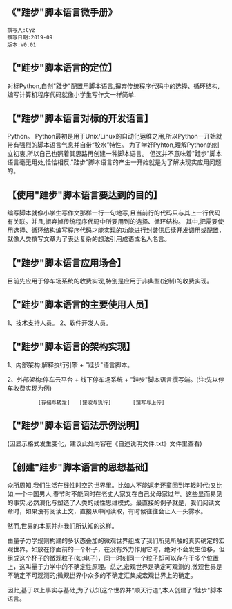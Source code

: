   《"跬步"脚本语言微手册》 
   ----
    撰写人:Cyz
    撰写日期:2019-09
    版本:V0.01

【"跬步"脚本语言的定位】
----
对标Python,自创"跬步"配置用脚本语言,摒弃传统程序代码中的选择、循环结构,编写计算机程序代码就像小学生写作文一样简单.

【"跬步"脚本语言对标的开发语言】
----
Python。
Python最初是用于Unix/Linux的自动化运维之用,所以Python一开始就带有强烈的脚本语言气息并自带“胶水”特性。
为了学好Pyhton,理解Python的创立初衷,所以自己也照着其思路再创建一种脚本语言。
但这并不意味着"跬步"脚本语言毫无用处,恰恰相反,"跬步"脚本语言的产生一开始就是为了解决现实应用问题的。

【使用"跬步"脚本语言要达到的目的】
----
编写脚本就像小学生写作文那样一行一句地写,且当前行的代码只与其上一行代码有关联。并且,摒弃掉传统程序代码中所要用到的选择、循环结构。
其中,把需要使用选择、循环结构编写程序代码才能实现的功能进行封装供后续开发调用或配置，就像人类撰写文章为了表达复杂的想法引用成语或名人名言。

【"跬步"脚本语言应用场合】
----
目前先应用于停车场系统的收费实现,特别是应用于非典型(定制)的收费实现。

【"跬步"脚本语言的主要使用人员】
----
1、技术支持人员。
2、软件开发人员。

【"跬步"脚本语言的架构实现】
----
1、内部架构:解释执行引擎 + "跬步"语言脚本。

2、外部架构:停车云平台 + 线下停车场系统 + "跬步"脚本语言撰写端。(注:先以停车收费实现为例)

              [存储与转发]   [接收与执行]       [撰写与上传] 

【"跬步"脚本语言语法示例说明】
----
(因显示格式发生变化，建议此处内容在《自述说明文件.txt》文件里查看)

【创建"跬步"脚本语言的思想基础】
----
众所周知,我们生活在线性时空的世界里。比如人不能返老还童回到年轻时代;又比如,一个中国男人,春节时不能同时在老丈人家又在自己父母家过年。这些显而易见的事实,必然演化与塑造了人类的线性思维模式。最直接的例子就是，我们阅读文章时，如果没有阅读上文，直接从中间读取，有时候往往会让人一头雾水。
 
然而,世界的本原并非我们所认知的这样。
 
由量子力学规则构建的多状态叠加的微观世界组成了我们所见所触的真实确定的宏观世界。如放在你面前的一个杯子，在没有外力作用它时，绝对不会发生位移，但组成这个杯子的微观粒子(如:电子)，同一时刻同一个粒子却可以存在于多个位置上，这叫量子力学中的不确定性原理。总之,宏观世界是确定可观测的,微观世界是不确定不可观测的;微观世界中众多的不确定汇集成宏观世界上的确定。
 
因此,基于以上事实与基础,为了认知这个世界并“顺天行道”,本人创建了"跬步"脚本语言。                               
                                                   
                                             
                                                   
                                             
